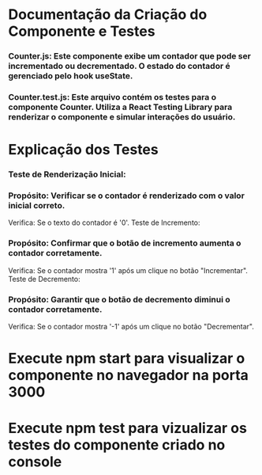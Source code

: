 # Documentação da Criação do Componente e Testes
### Counter.js: Este componente exibe um contador que pode ser incrementado ou decrementado. O estado do contador é gerenciado pelo hook useState.

### Counter.test.js: Este arquivo contém os testes para o componente Counter. Utiliza a React Testing Library para renderizar o componente e simular interações do usuário.

# Explicação dos Testes
### Teste de Renderização Inicial:

### Propósito: Verificar se o contador é renderizado com o valor inicial correto.
Verifica: Se o texto do contador é '0'.
Teste de Incremento:

### Propósito: Confirmar que o botão de incremento aumenta o contador corretamente.
Verifica: Se o contador mostra '1' após um clique no botão "Incrementar".
Teste de Decremento:

### Propósito: Garantir que o botão de decremento diminui o contador corretamente.
Verifica: Se o contador mostra '-1' após um clique no botão "Decrementar".

# Execute npm start para visualizar o componente no navegador na porta 3000

# Execute npm test para vizualizar os testes do componente criado no console